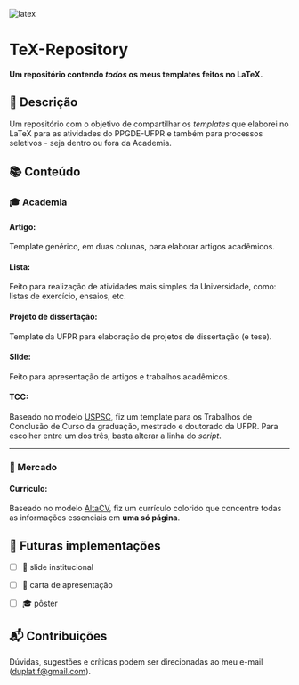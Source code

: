 
<!-- Imagem -->
![latex](https://github.com/felipeduplat/private/blob/7590f0cb1c87be0f053830d160bc0d09d4ee5888/001.png)


<!-- Título -->
# TeX-Repository

**Um repositório contendo _todos_ os meus templates feitos no LaTeX.**


<!-- Descrição -->
## :loudspeaker: Descrição

Um repositório com o objetivo de compartilhar os _templates_ que elaborei no LaTeX para as atividades do PPGDE-UFPR e também para processos seletivos - seja dentro ou fora da Academia.



<!-- Bloco 01 - conteúdo -->
## :books: Conteúdo

<!-- Academia -->
### :mortar_board: Academia

#### Artigo:

Template genérico, em duas colunas, para elaborar artigos acadêmicos.

#### Lista:

Feito para realização de atividades mais simples da Universidade, como: listas de exercício, ensaios, etc.

<!-- #### Pôster: -->

<!-- [em progresso]. -->

#### Projeto de dissertação:

Template da UFPR para elaboração de projetos de dissertação (e tese).

#### Slide:

Feito para apresentação de artigos e trabalhos acadêmicos.

#### TCC:

Baseado no modelo [USPSC](http://biblioteca.puspsc.usp.br/index.php/pacote-uspsc-modelo-para-teses-e-dissertacoes-em-latex/), fiz um template para os Trabalhos de Conclusão de Curso da graduação, mestrado e doutorado da UFPR. Para escolher entre um dos três, basta alterar a linha do _script_.


---


<!-- Mercado -->
### :briefcase: Mercado

#### Currículo:

Baseado no modelo [AltaCV](https://pt.overleaf.com/latex/templates/altacv-template/trgqjpwnmtgv), fiz um currículo colorido que concentre todas as informações essenciais em **uma só página**.

<!-- #### Slide: -->

<!-- Feito para apresentações voltadas ao mercado de trabalho. -->

<!-- #### Carta de apresentação: -->

<!-- [em progresso]. -->



<!-- Bloco 02 - calendário -->
## :calendar: Futuras implementações

- [ ] :briefcase:    slide institucional
- [ ] :briefcase:    carta de apresentação
- [ ] :mortar_board: pôster



<!-- Bloco 03 - contribuições -->
## :mailbox_with_mail: Contribuições 

Dúvidas, sugestões e críticas podem ser direcionadas ao meu e-mail (duplat.f@gmail.com).


